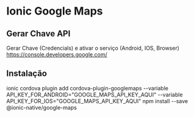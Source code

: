 # Ionic Google Maps

## Gerar Chave API
Gerar Chave (Credencials) e ativar o serviço (Android, IOS, Browser)
https://console.developers.google.com/

## Instalação
ionic cordova plugin add cordova-plugin-googlemaps --variable API_KEY_FOR_ANDROID="GOOGLE_MAPS_API_KEY_AQUI" --variable API_KEY_FOR_IOS="GOOGLE_MAPS_API_KEY_AQUI"
npm install --save @ionic-native/google-maps
